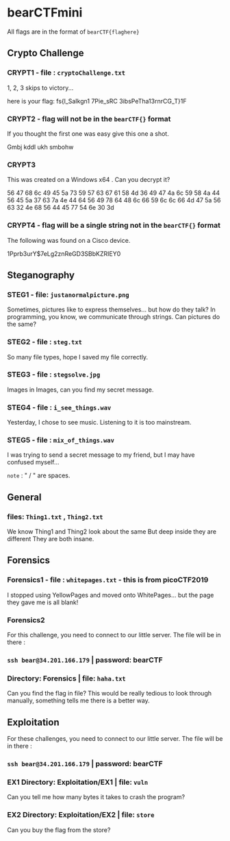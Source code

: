 # bearCTFmini
All flags are in the format of `bearCTF{flaghere}`

## Crypto Challenge

### CRYPT1 - file : `cryptoChallenge.txt`
1, 2, 3 skips to victory...

here is your flag: fs{l_SaIkgn1 7Pie_sRC 3ibsPeTha13rnrCG_T}1F

### CRYPT2 - flag will not be in the `bearCTF{}` format
If you thought the first one was easy give this one a shot.

Gmbj kddl ukh smbohw

### CRYPT3
This was created on a Windows x64 . Can you decrypt it?

56 47 68 6c 49 45 5a 73 59 57 63 67 61 58 4d 36 49 47 4a 6c 59 58 4a 44 56 45 5a 37 63 7a 4e 44 64 56 49 78 64 48 6c 66 59 6c 6c 66 4d 47 5a 56 63 32 4e 68 56 44 45 77 54 6e 30 3d

### CRYPT4 - flag will be a single string not in the `bearCTF{}` format
The following was found on a Cisco device.

$1$Pprb3urY$7eLg2znReGD3SBbKZRIEY0



## Steganography

### STEG1 - file: `justanormalpicture.png`

Sometimes, pictures like to express themselves... but how do they talk?
In programming, you know, we communicate through strings. Can pictures do the same? 

### STEG2 - file : `steg.txt`
So many file types, hope I saved my file correctly.

### STEG3 - file : `stegsolve.jpg`
Images in Images, can you find my secret message.

### STEG4 - file : `i_see_things.wav`
Yesterday, I chose to see music. Listening to it is too mainstream.

### STEG5 - file : `mix_of_things.wav`
I was trying to send a secret message to my friend, but I may have confused myself... 

`note` : " / " are spaces. 


## General

### files: `Thing1.txt` , `Thing2.txt`
We know Thing1 and Thing2 look about the same
But deep inside they are different
They are both insane.



## Forensics
### Forensics1 - file : `whitepages.txt` - this is from picoCTF2019
I stopped using YellowPages and moved onto WhitePages... but the page they gave me is all blank!

### Forensics2
For this challenge, you need to connect to our little server. The file will be in there :
### ` ssh bear@34.201.166.179 ` | password: bearCTF
### Directory: Forensics | file: `haha.txt`
Can you find the flag in file? This would be really tedious to look through manually, something tells me there is a better way.



## Exploitation
For these challenges, you need to connect to our little server. The file will be in there :
### ` ssh bear@34.201.166.179 ` | password: bearCTF


### EX1 Directory: Exploitation/EX1 | file: `vuln`
Can you tell me how many bytes it takes to crash the program?

### EX2 Directory: Exploitation/EX2 | file: `store`
Can you buy the flag from the store?
